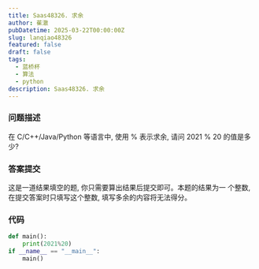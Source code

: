 ```yaml
---
title: Saas48326. 求余
author: 萑澈
pubDatetime: 2025-03-22T00:00:00Z
slug: lanqiao48326
featured: false
draft: false
tags:
  - 蓝桥杯
  - 算法
  - python
description: Saas48326. 求余
---
```

### 问题描述

在 C/C++/Java/Python 等语言中, 使用 % 表示求余, 请问 2021 % 20 的值是多少?

### 答案提交

这是一道结果填空的题, 你只需要算出结果后提交即可。本题的结果为一 个整数, 在提交答案时只填写这个整数, 填写多余的内容将无法得分。
### 代码

```python
def main():
	print(2021%20)
if __name__ == "__main__":
	main()
```